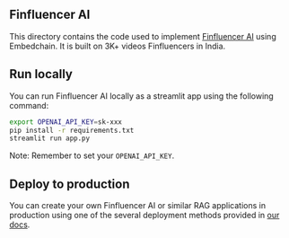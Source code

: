 ## Finfluencer AI

This directory contains the code used to implement [Finfluencer AI](https://finfluencer-ai.streamlit.app/) using Embedchain. It is built on 3K+ videos Finfluencers in India.

## Run locally

You can run Finfluencer AI locally as a streamlit app using the following command:

```bash
export OPENAI_API_KEY=sk-xxx
pip install -r requirements.txt
streamlit run app.py
```

Note: Remember to set your `OPENAI_API_KEY`.

## Deploy to production

You can create your own Finfluencer AI or similar RAG applications in production using one of the several deployment methods provided in [our docs](https://docs.embedchain.ai/get-started/deployment).
